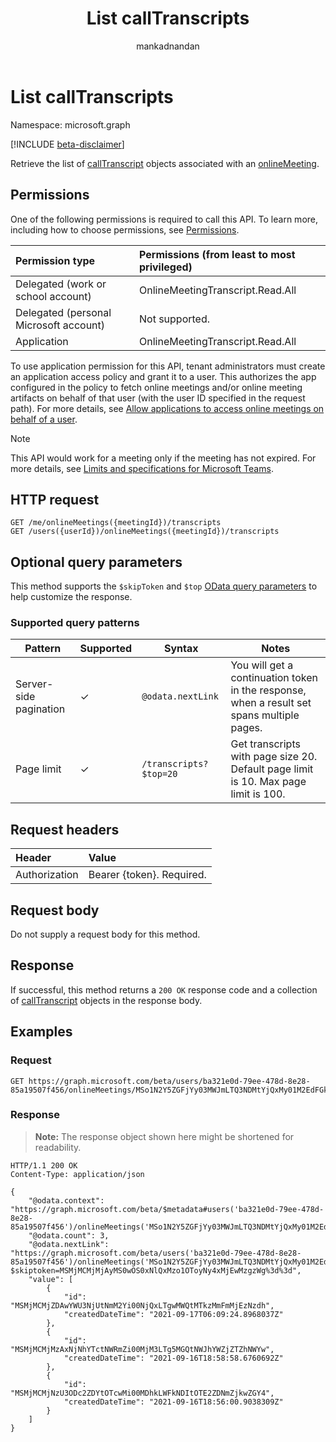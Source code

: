 ﻿---
title: "List callTranscripts"
description: "Retrieve the list of transcripts associated with a Microsoft Teams Online Meeting."
author: "mankadnandan"
ms.localizationpriority: medium
ms.prod: "microsoft-teams"
doc_type: apiPageType
---

# List callTranscripts

Namespace: microsoft.graph

[!INCLUDE [beta-disclaimer](../../includes/beta-disclaimer.md)]

Retrieve the list of [callTranscript](../resources/calltranscript.md) objects associated with an [onlineMeeting](../resources/onlinemeeting.md).

## Permissions

One of the following permissions is required to call this API. To learn more, including how to choose permissions, see [Permissions](/graph/permissions-reference).

|Permission type      | Permissions (from least to most privileged)              |
|:--------------------|:---------------------------------------------------------|
|Delegated (work or school account) | OnlineMeetingTranscript.Read.All |
|Delegated (personal Microsoft account) | Not supported.    |
|Application | OnlineMeetingTranscript.Read.All |

To use application permission for this API, tenant administrators must create an application access policy and grant it to a user. This authorizes the app configured in the policy to fetch online meetings and/or online meeting artifacts on behalf of that user (with the user ID specified in the request path). For more details, see [Allow applications to access online meetings on behalf of a user](/graph/cloud-communication-online-meeting-application-access-policy).

> [!NOTE]
> This API would work for a meeting only if the meeting has not expired. For more details, see [Limits and specifications for Microsoft Teams](/microsoftteams/limits-specifications-teams#meeting-expiration).

## HTTP request

<!-- { "blockType": "ignored" } -->
```http
GET /me/onlineMeetings({meetingId})/transcripts
GET /users({userId})/onlineMeetings({meetingId})/transcripts
```

## Optional query parameters

This method supports the `$skipToken` and `$top` [OData query parameters](/graph/query-parameters) to help customize the response.

### Supported query patterns

| Pattern                | Supported | Syntax                                 | Notes |
| ---------------------- | ------- | -------------------------------------- | ----- |
| Server-side pagination |     ✓     | `@odata.nextLink`                      | You will get a continuation token in the response, when a result set spans multiple pages. |
| Page limit             |     ✓     | `/transcripts?$top=20` | Get transcripts with page size 20. Default page limit is 10. Max page limit is 100. |

## Request headers

| Header       | Value |
|:---------------|:--------|
| Authorization  | Bearer {token}. Required.  |

## Request body

Do not supply a request body for this method.

## Response

If successful, this method returns a `200 OK` response code and a collection of [callTranscript](../resources/callTranscript.md) objects in the response body.

## Examples

### Request
<!-- {
  "blockType": "request",
  "name": "list_callTranscripts"
}
-->
``` http
GET https://graph.microsoft.com/beta/users/ba321e0d-79ee-478d-8e28-85a19507f456/onlineMeetings/MSo1N2Y5ZGFjYy03MWJmLTQ3NDMtYjQxMy01M2EdFGkdRWHJlQ/transcripts
```

### Response

> **Note:** The response object shown here might be shortened for readability.

<!-- {
  "blockType": "response",
  "truncated": true,
  "@odata.type": "Collection(microsoft.graph.callTranscript)"
}
-->
``` http
HTTP/1.1 200 OK
Content-Type: application/json

{
    "@odata.context": "https://graph.microsoft.com/beta/$metadata#users('ba321e0d-79ee-478d-8e28-85a19507f456')/onlineMeetings('MSo1N2Y5ZGFjYy03MWJmLTQ3NDMtYjQxMy01M2EdFGkdRWHJlQ')/transcripts",
    "@odata.count": 3,
    "@odata.nextLink": "https://graph.microsoft.com/beta/users('ba321e0d-79ee-478d-8e28-85a19507f456')/onlineMeetings('MSo1N2Y5ZGFjYy03MWJmLTQ3NDMtYjQxMy01M2EdFGkdRWHJlQ')/transcripts?$skiptoken=MSMjMCMjMjAyMS0wOS0xNlQxMzo1OToyNy4xMjEwMzgzWg%3d%3d",
    "value": [
        {
            "id": "MSMjMCMjZDAwYWU3NjUtNmM2Yi00NjQxLTgwMWQtMTkzMmFmMjEzNzdh",
            "createdDateTime": "2021-09-17T06:09:24.8968037Z"
        },
        {
            "id": "MSMjMCMjMzAxNjNhYTctNWRmZi00MjM3LTg5MGQtNWJhYWZjZTZhNWYw",
            "createdDateTime": "2021-09-16T18:58:58.6760692Z"
        },
        {
            "id": "MSMjMCMjNzU3ODc2ZDYtOTcwMi00MDhkLWFkNDItOTE2ZDNmZjkwZGY4",
            "createdDateTime": "2021-09-16T18:56:00.9038309Z"
        }        
    ]
}
```
